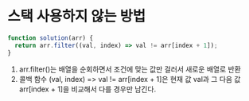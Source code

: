 # 스택 사용하지 않는 방법
```js
function solution(arr) {
  return arr.filter((val, index) => val != arr[index + 1]);
}
```
1. arr.filter()는 배열을 순회하면서 조건에 맞는 값만 걸러서 새로운 배열로 반환
2. 콜백 함수 (val, index) => val != arr[index + 1]은 현재 값 val과 그 다음 값 arr[index + 1]을 비교해서 다를 경우만 남긴다.
